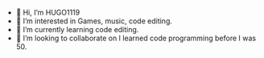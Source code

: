 - 👋 Hi, I’m HUGO1119
- 👀 I’m interested in Games, music, code editing.
- 🌱 I’m currently learning code editing.
- 💞️ I’m looking to collaborate on I learned code programming before I was 50.
<!---
HUGO1119/HUGO1119 is a ✨ special ✨ repository because its `README.md` (this file) appears on your GitHub profile.
You can click the Preview link to take a look at your changes.
--->
